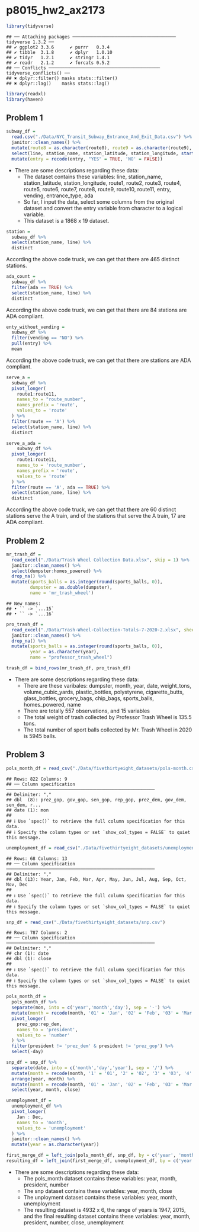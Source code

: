 p8015_hw2_ax2173
================

``` r
library(tidyverse)
```

    ## ── Attaching packages ─────────────────────────────────────── tidyverse 1.3.2 ──
    ## ✔ ggplot2 3.3.6      ✔ purrr   0.3.4 
    ## ✔ tibble  3.1.8      ✔ dplyr   1.0.10
    ## ✔ tidyr   1.2.1      ✔ stringr 1.4.1 
    ## ✔ readr   2.1.2      ✔ forcats 0.5.2 
    ## ── Conflicts ────────────────────────────────────────── tidyverse_conflicts() ──
    ## ✖ dplyr::filter() masks stats::filter()
    ## ✖ dplyr::lag()    masks stats::lag()

``` r
library(readxl)
library(haven)
```

## Problem 1

``` r
subway_df = 
  read.csv("./Data/NYC_Transit_Subway_Entrance_And_Exit_Data.csv") %>% 
  janitor::clean_names() %>% 
  mutate(route8 = as.character(route8), route9 = as.character(route9), route10 = as.character(route10), route11 = as.character(route11)) %>% 
  select(line, station_name, station_latitude, station_longitude, starts_with('route'), entry, vending, entrance_type, ada) %>% 
  mutate(entry = recode(entry, "YES" = TRUE, 'NO' = FALSE))
```

-   There are some descriptions regarding these data:
    -   The dataset contains these variables: line, station_name,
        station_latitude, station_longitude, route1, route2, route3,
        route4, route5, route6, route7, route8, route9, route10,
        route11, entry, vending, entrance_type, ada
    -   So far, I input the data, select some columns from the original
        dataset and convert the entry variable from character to a
        logical variable.
    -   This dataset is a 1868 x 19 dataset.

``` r
station = 
  subway_df %>% 
  select(station_name, line) %>% 
  distinct
```

According the above code truck, we can get that there are 465 distinct
stations.

``` r
ada_count = 
  subway_df %>% 
  filter(ada == TRUE) %>% 
  select(station_name, line) %>% 
  distinct
```

According the above code truck, we can get that there are 84 stations
are ADA compliant.

``` r
enty_without_vending = 
  subway_df %>% 
  filter(vending == "NO") %>% 
  pull(entry) %>% 
  mean
```

According the above code truck, we can get that there are stations are
ADA compliant.

``` r
serve_a = 
  subway_df %>% 
  pivot_longer(
    route1:route11,
    names_to = "route_number",
    names_prefix = 'route',
    values_to = 'route'
  ) %>% 
  filter(route == 'A') %>% 
  select(station_name, line) %>% 
  distinct

serve_a_ada = 
    subway_df %>% 
  pivot_longer(
    route1:route11,
    names_to = 'route_number',
    names_prefix = 'route',
    values_to = 'route'
  ) %>% 
  filter(route == 'A', ada == TRUE) %>% 
  select(station_name, line) %>% 
  distinct
```

According the above code truck, we can get that there are 60 distinct
stations serve the A train, and of the stations that serve the A train,
17 are ADA compliant.

## Problem 2

``` r
mr_trash_df = 
  read_excel("./Data/Trash Wheel Collection Data.xlsx", skip = 1) %>% 
  janitor::clean_names() %>% 
  select(dumpster:homes_powered) %>% 
  drop_na() %>% 
  mutate(sports_balls = as.integer(round(sports_balls, 0)),
         dumpster = as.double(dumpster),
         name = 'mr_trash_wheel')
```

    ## New names:
    ## • `` -> `...15`
    ## • `` -> `...16`

``` r
pro_trash_df = 
  read_excel("./Data/Trash-Wheel-Collection-Totals-7-2020-2.xlsx", sheet = "Professor Trash Wheel", skip = 1) %>% 
  janitor::clean_names() %>% 
  drop_na() %>% 
  mutate(sports_balls = as.integer(round(sports_balls, 0)),
         year = as.character(year),
         name = "professor_trash_wheel")
```

``` r
trash_df = bind_rows(mr_trash_df, pro_trash_df)
```

-   There are some descriptions regarding these data:
    -   There are these varibales: dumpster, month, year, date,
        weight_tons, volume_cubic_yards, plastic_bottles, polystyrene,
        cigarette_butts, glass_bottles, grocery_bags, chip_bags,
        sports_balls, homes_powered, name
    -   There are totally 557 observations, and 15 variables
    -   The total weight of trash collected by Professor Trash Wheel is
        135.5 tons.
    -   The total number of sport balls collected by Mr. Trash Wheel in
        2020 is 5945 balls.

## Problem 3

``` r
pols_month_df = read_csv("./Data/fivethirtyeight_datasets/pols-month.csv")
```

    ## Rows: 822 Columns: 9
    ## ── Column specification ────────────────────────────────────────────────────────
    ## Delimiter: ","
    ## dbl  (8): prez_gop, gov_gop, sen_gop, rep_gop, prez_dem, gov_dem, sen_dem, r...
    ## date (1): mon
    ## 
    ## ℹ Use `spec()` to retrieve the full column specification for this data.
    ## ℹ Specify the column types or set `show_col_types = FALSE` to quiet this message.

``` r
unemployment_df = read_csv("./Data/fivethirtyeight_datasets/unemployment.csv")
```

    ## Rows: 68 Columns: 13
    ## ── Column specification ────────────────────────────────────────────────────────
    ## Delimiter: ","
    ## dbl (13): Year, Jan, Feb, Mar, Apr, May, Jun, Jul, Aug, Sep, Oct, Nov, Dec
    ## 
    ## ℹ Use `spec()` to retrieve the full column specification for this data.
    ## ℹ Specify the column types or set `show_col_types = FALSE` to quiet this message.

``` r
snp_df = read_csv("./Data/fivethirtyeight_datasets/snp.csv")
```

    ## Rows: 787 Columns: 2
    ## ── Column specification ────────────────────────────────────────────────────────
    ## Delimiter: ","
    ## chr (1): date
    ## dbl (1): close
    ## 
    ## ℹ Use `spec()` to retrieve the full column specification for this data.
    ## ℹ Specify the column types or set `show_col_types = FALSE` to quiet this message.

``` r
pols_month_df = 
  pols_month_df %>% 
  separate(mon, into = c('year','month','day'), sep = '-') %>% 
  mutate(month = recode(month, '01' = 'Jan', '02' = 'Feb', '03' = 'Mar', '04' = 'Apr', '05' = 'May', '06' = 'Jun', '07' = 'Jul', '08' = 'Aug', '09' = 'Sep', '10' = 'Oct', '11' = 'Nov', '12' = 'Dec')) %>% 
  pivot_longer(
    prez_gop:rep_dem,
    names_to = 'president',
    values_to = 'number'
  ) %>% 
  filter(president != 'prez_dem' & president != 'prez_gop') %>% 
  select(-day)
```

``` r
snp_df = snp_df %>% 
  separate(date, into = c('month','day','year'), sep = '/') %>% 
  mutate(month = recode(month, '1' = '01', '2' = '02', '3' = '03', '4' = '04', '5' = '05', '6' = '06', '7' = '07', '8' = '08', '9' = '09')) %>%
  arrange(year, month) %>% 
  mutate(month = recode(month, '01' = 'Jan', '02' = 'Feb', '03' = 'Mar', '04' = 'Apr', '05' = 'May', '06' = 'Jun', '07' = 'Jul', '08' = 'Aug', '09' = 'Sep', '10' = 'Oct', '11' = 'Nov', '12' = 'Dec')) %>%
  select(year, month, close)
```

``` r
unemployment_df = 
  unemployment_df %>% 
  pivot_longer(
    Jan : Dec,
    names_to = 'month',
    values_to = 'unemployment'
  ) %>% 
  janitor::clean_names() %>% 
  mutate(year = as.character(year))
```

``` r
first_merge_df = left_join(pols_month_df, snp_df, by = c('year', 'month'))
resulting_df = left_join(first_merge_df, unemployment_df, by = c('year', 'month'))
```

-   There are some descriptions regarding these data:
    -   The pols_month dataset contains these variables: year, month,
        president, number
    -   The snp dataset contains these variables: year, month, close
    -   The unployment dataset contains these variables: year, month,
        unemployment
    -   The resulting dataset is 4932 x 6, the range of years is 1947,
        2015, and the final resulting dataset contains these variables:
        year, month, president, number, close, unemployment
